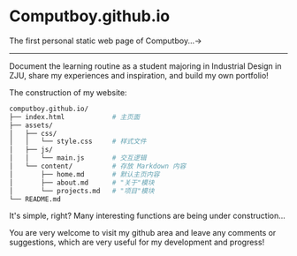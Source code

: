 # Computboy.github.io
The first personal static web page of Computboy...->

---
Document the learning routine as a student majoring in Industrial Design in ZJU, share my experiences and inspiration, and build my own portfolio!

The construction of my website:  

```bash
computboy.github.io/  
├── index.html            # 主页面
├── assets/               
│   ├── css/              
│   │   └── style.css     # 样式文件  
│   ├── js/
│   │   └── main.js       # 交互逻辑  
│   └── content/          # 存放 Markdown 内容  
│       ├── home.md       # 默认主页内容  
│       ├── about.md      # "关于"模块  
│       └── projects.md   # "项目"模块  
└── README.md
```
It's simple, right? Many interesting functions are being under construction...

You are very welcome to visit my github area and leave any comments or suggestions, which are very useful for my development and progress!